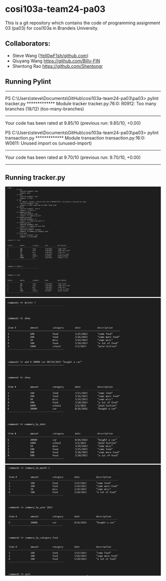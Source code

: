 # cosi103a-team24-pa03
This is a git repository which contains the code of programming assignment 03 (pa03) for cosi103a in Brandeis University.

## Collaborators:
 - Steve Wang ([Yell0wF1sh/github.com](https://github.com/Yell0wF1sh))
 - Qiuyang Wang https://github.com/Billy-FIN
 - Shentong Rao https://github.com/Shentongr


## Running Pylint
-------------------------------------------------------------------
PS C:\Users\steve\Documents\GitHub\cosi103a-team24-pa03\pa03> pylint tracker.py
************* Module tracker
tracker.py:76:0: R0912: Too many branches (18/12) (too-many-branches)

------------------------------------------------------------------
Your code has been rated at 9.85/10 (previous run: 9.85/10, +0.00)

PS C:\Users\steve\Documents\GitHub\cosi103a-team24-pa03\pa03> pylint transaction.py
************* Module transaction
transaction.py:16:0: W0611: Unused import os (unused-import)

------------------------------------------------------------------
Your code has been rated at 9.70/10 (previous run: 9.70/10, +0.00)

-------------------------------------------------------------------

## Running tracker.py

![console log 1](/img/console1.JPG)
![console log 2](/img/console2.JPG)
![console log 3](/img/console3.JPG)
